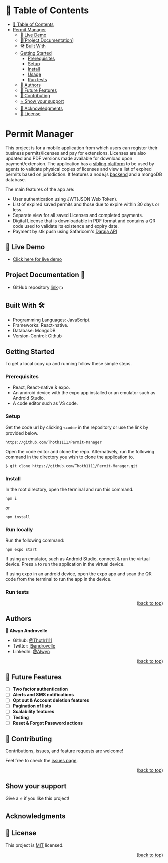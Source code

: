 <a name="readme-top"></a>

# 📗 Table of Contents

- [📗 Table of Contents](#-table-of-contents)
- [Permit Manager](#about-project)
  - [🚀 Live Demo](#live-demo)
  - [📄\[Project Documentation\] ](#project-documentation)
  - [🛠 Built With ](#built-with)
  - [Getting Started](#getting-started)
    - [Prerequisites](#prerequisites)
    - [Setup](#setup)
    - [Install](#install)
    - [Usage](#usage)
    - [Run tests](#run-tests)
  - [👥 Authors ](#authors)
  - [🔭 Future Features](#future-features)
  - [🤝 Contributing ](#contributing)
  - [⭐️ Show your support ](#️support)
  - [🙏 Acknowledgments ](#acknowledgements)
  - [📝 License ](#license)

<!-- PROJECT DESCRIPTION -->

# Permit Manager <a name="about-project"></a>

This project is for a mobile application from which users can register their business permits/licenses and pay for extensions. Licenses are also updated and PDF versions made available for download upon payment/extension. The application has a [sibling platform](https://github.com/Thoth1111/CLM-Agent-Portal) to be used by agents to validate physical copies of licenses and view a list of expired permits based on jurisdiction. It features a node.js [backend](https://github.com/Thoth1111/CLM-Server/) and a mongoDB database.


The main features of the app are:
- User authentication using JWT(JSON Web Token).
- List of expired saved permits and those due to expire within 30 days or less.
- Separate view for all saved Licenses and completed payments.
- Digital License that is downloadable in PDF format and contains a QR code used to validate its existence and expiry date.
- Payment by stk push using Safaricom's [Daraja API](https://developer.safaricom.co.ke/Documentation)

## 🚀 Live Demo <a name="live-demo"></a>

- [Click here for live demo](https://www.loom.com/share/ea16cb1a5a1c49cc927b5b615f4f3cc9?sid=daeaf47f-991a-4ff5-bae5-cd9ec423d7dc)


## Project Documentation 📄 <a name="project-documentation"></a>

- GitHub repository [link](https://github.com/Thoth1111/Permit-Manager)👈


## Built With 🛠️ <a name="built-with"></a>

- Programming Languages: JavaScript.
- Frameworks: React-native.
- Database: MongoDB
- Version-Control: Github

## Getting Started <a name="getting-started"></a>

To get a local copy up and running follow these simple steps.

### Prerequisites

- React, React-native & expo.
- An android device with the expo app installed or an emulator such as Android Studio.
- A code editor such as VS code.

### Setup

Get the code url by clicking `<code>` in the repository or use the link by provided below.

```
https://github.com/Thoth1111/Permit-Manager

```
Open the code editor and clone the repo. Alternatively, run the following command in the directory you wish to clone the application to.

```
$ git clone https://github.com/Thoth1111/Permit-Manager.git

```
### Install

In the root directory, open the terminal and run this command.

```
npm i

```
or 

```
npm install

```

### Run locally

Run the following command:

```
npn expo start

```
If using an emulator, such as Android Studio, connect & run the virtual device. Press `a` to run the application in the virtual device.

If using expo in an android device, open the expo app and scan the QR code from the terminal to run the app in the device.

### Run tests

<p align="right">(<a href="#readme-top">back to top</a>)</p>

## Authors <a name="authors"></a>

👤 **Alwyn Androvelle**

- Github: [@Thoth1111](https://github.com/Thoth1111)
- Twitter: [@androvelle](https://twitter.com/androvelle)
- LinkedIn: [@Alwyn](https://linkedin.com/in/alwyn-androvelle-simiyu)

<p align="right">(<a href="#readme-top">back to top</a>)</p>

## 🔭 Future Features <a name="future-features"></a>

- [ ] **Two factor authentication**
- [ ] **Alerts and SMS notifications**
- [ ] **Opt out & Account deletion features**
- [ ] **Pagination of lists**
- [ ] **Scalability features**
- [ ] **Testing**
- [ ] **Reset & Forgot Password actions**

## 🤝 Contributing <a name="contributing"></a>

Contributions, issues, and feature requests are welcome!

Feel free to check the [issues page](https://github.com/Thoth1111/Permit-Manager/issues).

<p align="right">(<a href="#readme-top">back to top</a>)</p>

## Show your support  <a name="️support"></a>

Give a ⭐️ if you like this project!

## Acknowledgments <a name="acknowledgements"></a>

## 📝 License <a name="license"></a>

This project is [MIT](./LICENSE) licensed.

<p align="right">(<a href="#readme-top">back to top</a>)</p>
